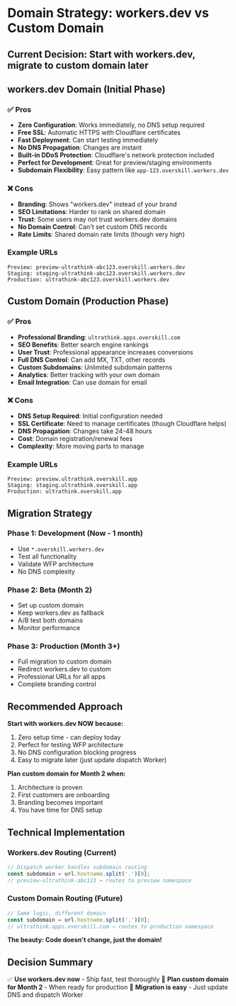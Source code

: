 # Domain Strategy: workers.dev vs Custom Domain

## Current Decision: Start with workers.dev, migrate to custom domain later

## workers.dev Domain (Initial Phase)

### ✅ Pros
- **Zero Configuration**: Works immediately, no DNS setup required
- **Free SSL**: Automatic HTTPS with Cloudflare certificates
- **Fast Deployment**: Can start testing immediately
- **No DNS Propagation**: Changes are instant
- **Built-in DDoS Protection**: Cloudflare's network protection included
- **Perfect for Development**: Great for preview/staging environments
- **Subdomain Flexibility**: Easy pattern like `app-123.overskill.workers.dev`

### ❌ Cons
- **Branding**: Shows "workers.dev" instead of your brand
- **SEO Limitations**: Harder to rank on shared domain
- **Trust**: Some users may not trust workers.dev domains
- **No Domain Control**: Can't set custom DNS records
- **Rate Limits**: Shared domain rate limits (though very high)

### Example URLs
```
Preview: preview-ultrathink-abc123.overskill.workers.dev
Staging: staging-ultrathink-abc123.overskill.workers.dev
Production: ultrathink-abc123.overskill.workers.dev
```

## Custom Domain (Production Phase)

### ✅ Pros
- **Professional Branding**: `ultrathink.apps.overskill.com`
- **SEO Benefits**: Better search engine rankings
- **User Trust**: Professional appearance increases conversions
- **Full DNS Control**: Can add MX, TXT, other records
- **Custom Subdomains**: Unlimited subdomain patterns
- **Analytics**: Better tracking with your own domain
- **Email Integration**: Can use domain for email

### ❌ Cons
- **DNS Setup Required**: Initial configuration needed
- **SSL Certificate**: Need to manage certificates (though Cloudflare helps)
- **DNS Propagation**: Changes take 24-48 hours
- **Cost**: Domain registration/renewal fees
- **Complexity**: More moving parts to manage

### Example URLs
```
Preview: preview.ultrathink.overskill.app
Staging: staging.ultrathink.overskill.app
Production: ultrathink.overskill.app
```

## Migration Strategy

### Phase 1: Development (Now - 1 month)
- Use `*.overskill.workers.dev`
- Test all functionality
- Validate WFP architecture
- No DNS complexity

### Phase 2: Beta (Month 2)
- Set up custom domain
- Keep workers.dev as fallback
- A/B test both domains
- Monitor performance

### Phase 3: Production (Month 3+)
- Full migration to custom domain
- Redirect workers.dev to custom
- Professional URLs for all apps
- Complete branding control

## Recommended Approach

**Start with workers.dev NOW because:**
1. Zero setup time - can deploy today
2. Perfect for testing WFP architecture
3. No DNS configuration blocking progress
4. Easy to migrate later (just update dispatch Worker)

**Plan custom domain for Month 2 when:**
1. Architecture is proven
2. First customers are onboarding
3. Branding becomes important
4. You have time for DNS setup

## Technical Implementation

### Workers.dev Routing (Current)
```javascript
// Dispatch worker handles subdomain routing
const subdomain = url.hostname.split('.')[0];
// preview-ultrathink-abc123 → routes to preview namespace
```

### Custom Domain Routing (Future)
```javascript
// Same logic, different domain
const subdomain = url.hostname.split('.')[0];
// ultrathink.apps.overskill.com → routes to production namespace
```

**The beauty: Code doesn't change, just the domain!**

## Decision Summary

✅ **Use workers.dev now** - Ship fast, test thoroughly
📅 **Plan custom domain for Month 2** - When ready for production
🚀 **Migration is easy** - Just update DNS and dispatch Worker
